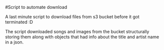 #Script to automate download

A last minute script to download files from s3 bucket before it got terminated :D

The script downloaded songs and images from the bucket structurally storing them along with objects that had info about the title and artist name in a json.
